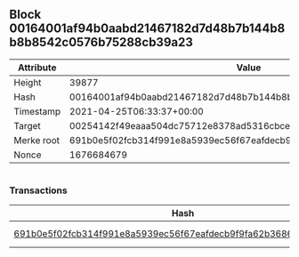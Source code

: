## Block 00164001af94b0aabd21467182d7d48b7b144b8b8b8542c0576b75288cb39a23

Attribute | Value
--- | ---
Height | 39877
Hash | 00164001af94b0aabd21467182d7d48b7b144b8b8b8542c0576b75288cb39a23
Timestamp | 2021-04-25T06:33:37+00:00
Target | 00254142f49eaaa504dc75712e8378ad5316cbcead634704b3734b6271167cc4
Merke root | 691b0e5f02fcb314f991e8a5939ec56f67eafdecb9f9fa62b3686a61083bc53f
Nonce | 1676684679

```

```

### Transactions

Hash | Amount
--- | ---
[691b0e5f02fcb314f991e8a5939ec56f67eafdecb9f9fa62b3686a61083bc53f](691b0e5f02fcb314f991e8a5939ec56f67eafdecb9f9fa62b3686a61083bc53f.md) | 10.00000000 SKEPTI 
